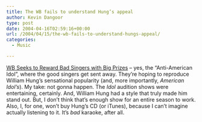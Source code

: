 ```yaml
---
title: The WB fails to understand Hung’s appeal
author: Kevin Dangoor
type: post
date: 2004-04-16T02:59:16+00:00
url: /2004/04/15/the-wb-fails-to-understand-hungs-appeal/
categories:
  - Music

---
```

[WB Seeks to Reward Bad Singers with Big Prizes][1] &#8211; yes, the &#8220;Anti-American Idol&#8221;, where the good singers get sent away. They&#8217;re hoping to reproduce William Hung&#8217;s sensational popularity (and, more importantly, _American Idol&#8217;s_). My take: not gonna happen. The _Idol_ audition shows were entertaining, certainly. And, William Hung had a style that truly made him stand out. But, I don&#8217;t think that&#8217;s enough show for an entire season to work. Also, I, for one, won&#8217;t buy Hung&#8217;s CD (or iTunes), because I can&#8217;t imagine actually listening to it. It&#8217;s _bad_ karaoke, after all.

 [1]: http://story.news.yahoo.com/news?tmpl=story&cid=638&e=2&u=/nm/20040415/en_nm/leisure_wb_dc "Yahoo! News - WB Seeks to Reward Bad Singers with Big Prizes"